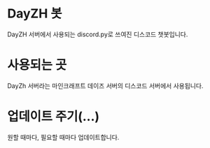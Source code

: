 # DayZH 봇
DayZH 서버에서 사용되는 discord.py로 쓰여진 디스코드 챗봇입니다.

# 사용되는 곳
DayZh 서버라는 마인크래프트 데이즈 서버의 디스코드 서버에서 사용됩니다.

# 업데이트 주기(...)
원할 때마다, 필요할 때마다 업데이트합니다.
